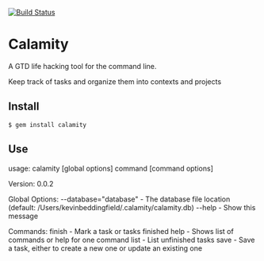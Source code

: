 [![Build Status](https://secure.travis-ci.org/chumpy/calamity.png)](http://travis-ci.org/chumpy/calamity)

# Calamity
A GTD life hacking tool for the command line.

Keep track of tasks and organize them into contexts and projects

## Install
````
$ gem install calamity
````

## Use
usage: calamity [global options] command [command options]

Version: 0.0.2

Global Options:
    --database="database" - The database file location (default: 
                            /Users/kevinbeddingfield/.calamity/calamity.db)
    --help                - Show this message

Commands:
    finish - Mark a task or tasks finished
    help   - Shows list of commands or help for one command
    list   - List unfinished tasks
    save   - Save a task, either to create a new one or update an existing one

